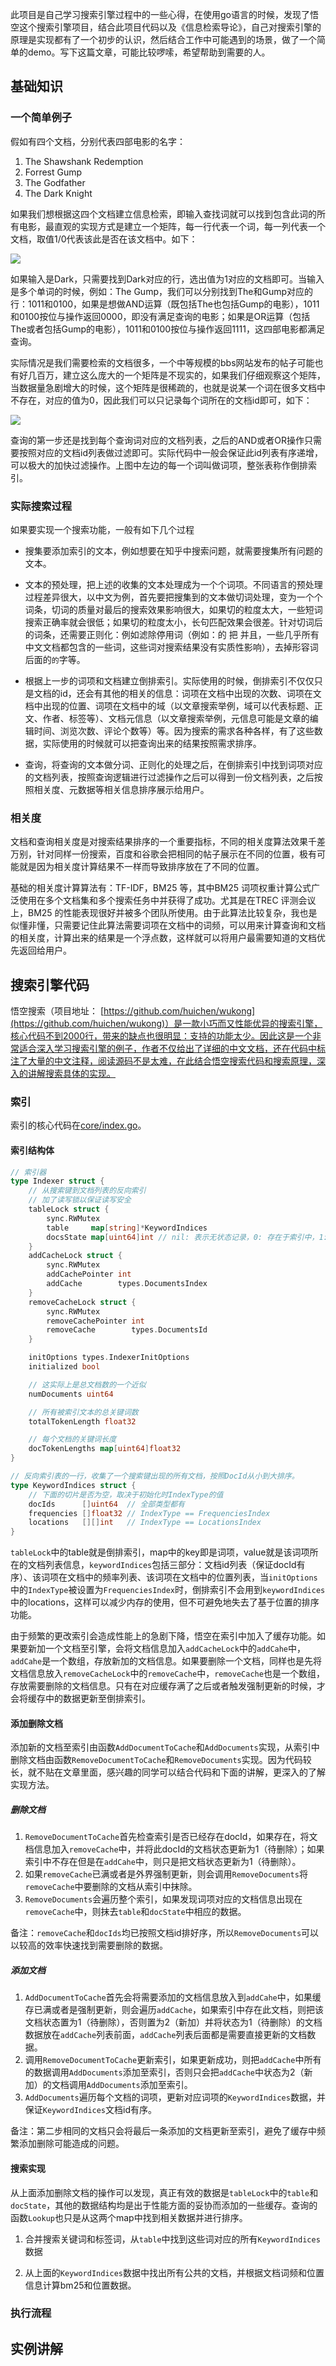 此项目是自己学习搜索引擎过程中的一些心得，在使用go语言的时候，发现了悟空这个搜索引擎项目，结合此项目代码以及《信息检索导论》，自己对搜索引擎的原理是实现都有了一个初步的认识，然后结合工作中可能遇到的场景，做了一个简单的demo。写下这篇文章，可能比较啰嗦，希望帮助到需要的人。

## 基础知识

### 一个简单例子

假如有四个文档，分别代表四部电影的名字：
1. The Shawshank Redemption
2. Forrest Gump
3. The Godfather
4. The Dark Knight

如果我们想根据这四个文档建立信息检索，即输入查找词就可以找到包含此词的所有电影，最直观的实现方式是建立一个矩阵，每一行代表一个词，每一列代表一个文档，取值1/0代表该此是否在该文档中。如下：

![](http://upload-images.jianshu.io/upload_images/2027339-d55a572b654ead80.png?imageMogr2/auto-orient/strip%7CimageView2/2/w/1240)

如果输入是Dark，只需要找到Dark对应的行，选出值为1对应的文档即可。当输入是多个单词的时候，例如：The Gump，我们可以分别找到The和Gump对应的行：1011和0100，如果是想做AND运算（既包括The也包括Gump的电影），1011和0100按位与操作返回0000，即没有满足查询的电影；如果是OR运算（包括The或者包括Gump的电影），1011和0100按位与操作返回1111，这四部电影都满足查询。

实际情况是我们需要检索的文档很多，一个中等规模的bbs网站发布的帖子可能也有好几百万，建立这么庞大的一个矩阵是不现实的，如果我们仔细观察这个矩阵，当数据量急剧增大的时候，这个矩阵是很稀疏的，也就是说某一个词在很多文档中不存在，对应的值为0，因此我们可以只记录每个词所在的文档id即可，如下：

![](http://upload-images.jianshu.io/upload_images/2027339-0e19ab4cf2121490.png?imageMogr2/auto-orient/strip%7CimageView2/2/w/1240)

查询的第一步还是找到每个查询词对应的文档列表，之后的AND或者OR操作只需要按照对应的文档id列表做过滤即可。实际代码中一般会保证此id列表有序递增，可以极大的加快过滤操作。上图中左边的每一个词叫做词项，整张表称作倒排索引。

### 实际搜索过程

如果要实现一个搜索功能，一般有如下几个过程

+ 搜集要添加索引的文本，例如想要在知乎中搜索问题，就需要搜集所有问题的文本。

+ 文本的预处理，把上述的收集的文本处理成为一个个词项。不同语言的预处理过程差异很大，以中文为例，首先要把搜集到的文本做切词处理，变为一个个词条，切词的质量对最后的搜索效果影响很大，如果切的粒度太大，一些短词搜索正确率就会很低；如果切的粒度太小，长句匹配效果会很差。针对切词后的词条，还需要正则化：例如滤除停用词（例如：的 把 并且，一些几乎所有中文文档都包含的一些词，这些词对搜索结果没有实质性影响），去掉形容词后面的`的`字等。

+ 根据上一步的词项和文档建立倒排索引。实际使用的时候，倒排索引不仅仅只是文档的id，还会有其他的相关的信息：词项在文档中出现的次数、词项在文档中出现的位置、词项在文档中的域（以文章搜索举例，域可以代表标题、正文、作者、标签等）、文档元信息（以文章搜索举例，元信息可能是文章的编辑时间、浏览次数、评论个数等）等。因为搜索的需求各种各样，有了这些数据，实际使用的时候就可以把查询出来的结果按照需求排序。

+ 查询，将查询的文本做分词、正则化的处理之后，在倒排索引中找到词项对应的文档列表，按照查询逻辑进行过滤操作之后可以得到一份文档列表，之后按照相关度、元数据等相关信息排序展示给用户。

### 相关度

文档和查询相关度是对搜索结果排序的一个重要指标，不同的相关度算法效果千差万别，针对同样一份搜索，百度和谷歌会把相同的帖子展示在不同的位置，极有可能就是因为相关度计算结果不一样而导致排序放在了不同的位置。

基础的相关度计算算法有：TF-IDF，BM25 等，其中BM25 词项权重计算公式广泛使用在多个文档集和多个搜索任务中并获得了成功。尤其是在TREC 评测会议上，BM25 的性能表现很好并被多个团队所使用。由于此算法比较复杂，我也是似懂非懂，只需要记住此算法需要词项在文档中的词频，可以用来计算查询和文档的相关度，计算出来的结果是一个浮点数，这样就可以将用户最需要知道的文档优先返回给用户。

## 搜索引擎代码

悟空搜索（项目地址： [https://github.com/huichen/wukong](https://github.com/huichen/wukong)）是一款小巧而又性能优异的搜索引擎，核心代码不到2000行，带来的缺点也很明显：支持的功能太少。因此这是一个非常适合深入学习搜索引擎的例子，作者不仅给出了详细的中文文档，还在代码中标注了大量的中文注释，阅读源码不是太难，在此结合悟空搜索代码和搜索原理，深入的讲解搜索具体的实现。

### 索引

索引的核心代码在[core/index.go](https://github.com/huichen/wukong/blob/master/core/indexer.go)。

#### 索引结构体

```go
// 索引器
type Indexer struct {
	// 从搜索键到文档列表的反向索引
	// 加了读写锁以保证读写安全
	tableLock struct {
		sync.RWMutex
		table     map[string]*KeywordIndices
		docsState map[uint64]int // nil: 表示无状态记录，0: 存在于索引中，1: 等待删除，2: 等待加入
	}
	addCacheLock struct {
		sync.RWMutex
		addCachePointer int
		addCache        types.DocumentsIndex
	}
	removeCacheLock struct {
		sync.RWMutex
		removeCachePointer int
		removeCache        types.DocumentsId
	}

	initOptions types.IndexerInitOptions
	initialized bool

	// 这实际上是总文档数的一个近似
	numDocuments uint64

	// 所有被索引文本的总关键词数
	totalTokenLength float32

	// 每个文档的关键词长度
	docTokenLengths map[uint64]float32
}

// 反向索引表的一行，收集了一个搜索键出现的所有文档，按照DocId从小到大排序。
type KeywordIndices struct {
	// 下面的切片是否为空，取决于初始化时IndexType的值
	docIds      []uint64  // 全部类型都有
	frequencies []float32 // IndexType == FrequenciesIndex
	locations   [][]int   // IndexType == LocationsIndex
}
```

`tableLock`中的table就是倒排索引，map中的key即是词项，value就是该词项所在的文档列表信息，`keywordIndices`包括三部分：文档id列表（保证docId有序）、该词项在文档中的频率列表、该词项在文档中的位置列表，当`initOptions`中的`IndexType`被设置为`FrequenciesIndex`时，倒排索引不会用到`keywordIndices`中的locations，这样可以减少内存的使用，但不可避免地失去了基于位置的排序功能。

由于频繁的更改索引会造成性能上的急剧下降，悟空在索引中加入了缓存功能。如果要新加一个文档至引擎，会将文档信息加入`addCacheLock`中的`addCahe`中，`addCahe`是一个数组，存放新加的文档信息。如果要删除一个文档，同样也是先将文档信息放入`removeCacheLock`中的`removeCache`中，`removeCache`也是一个数组，存放需要删除的文档信息。只有在对应缓存满了之后或者触发强制更新的时候，才会将缓存中的数据更新至倒排索引。

#### 添加删除文档

添加新的文档至索引由函数`AddDocumentToCache`和`AddDocuments`实现，从索引中删除文档由函数`RemoveDocumentToCache`和`RemoveDocuments`实现。因为代码较长，就不贴在文章里面，感兴趣的同学可以结合代码和下面的讲解，更深入的了解实现方法。

##### 删除文档

1. `RemoveDocumentToCache`首先检查索引是否已经存在docId，如果存在，将文档信息加入`removeCache`中，并将此docId的文档状态更新为1（待删除）；如果索引中不存在但是在`addCahe`中，则只是把文档状态更新为1（待删除）。
2. 如果`removeCache`已满或者是外界强制更新，则会调用`RemoveDocuments`将`removeCache`中要删除的文档从索引中抹除。
3. `RemoveDocuments`会遍历整个索引，如果发现词项对应的文档信息出现在`removeCache`中，则抹去`table`和`docState`中相应的数据。

备注：`removeCache`和`docIds`均已按照文档id排好序，所以`RemoveDocuments`可以以较高的效率快速找到需要删除的数据。

##### 添加文档

1. `AddDocumentToCache`首先会将需要添加的文档信息放入到`addCahe`中，如果缓存已满或者是强制更新，则会遍历`addCache`，如果索引中存在此文档，则把该文档状态置为1（待删除），否则置为2（新加）并将状态为1（待删除）的文档数据放在`addCache`列表前面，`addCache`列表后面都是需要直接更新的文档数据。
2. 调用`RemoveDocumentToCache`更新索引，如果更新成功，则把`addCache`中所有的数据调用`AddDocuments`添加至索引，否则只会把`addCache`中状态为2（新加）的文档调用`AddDocuments`添加至索引。
3. `AddDocuments`遍历每个文档的词项，更新对应词项的`KeywordIndices`数据，并保证`KeywordIndices`文档id有序。

备注：第二步相同的文档只会将最后一条添加的文档更新至索引，避免了缓存中频繁添加删除可能造成的问题。

#### 搜索实现

从上面添加删除文档的操作可以发现，真正有效的数据是`tableLock`中的`table`和`docState`，其他的数据结构均是出于性能方面的妥协而添加的一些缓存。查询的函数`Lookup`也只是从这两个map中找到相关数据并进行排序。

1. 合并搜索关键词和标签词，从`table`中找到这些词对应的所有`KeywordIndices`数据

2. 从上面的`KeywordIndices`数据中找出所有公共的文档，并根据文档词频和位置信息计算bm25和位置数据。

### 执行流程


## 实例讲解